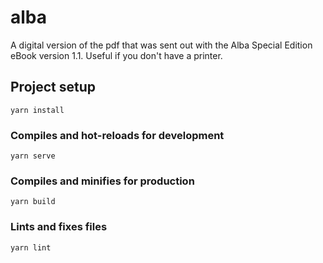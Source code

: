 # alba

A digital version of the pdf that was sent out with the Alba Special Edition eBook version 1.1. Useful if you don't have a printer.

## Project setup
```
yarn install
```

### Compiles and hot-reloads for development
```
yarn serve
```

### Compiles and minifies for production
```
yarn build
```

### Lints and fixes files
```
yarn lint
```
